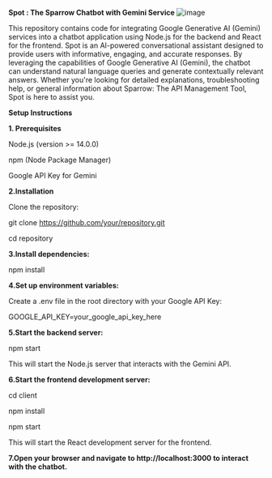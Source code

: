 **Spot : The Sparrow Chatbot with Gemini Service**
![image](https://github.com/user-attachments/assets/3b02958f-fcf1-4002-b18f-4c5de6134f5c)


This repository contains code for integrating Google Generative AI (Gemini) services into a chatbot application using Node.js for the backend and React for the frontend.
Spot is an AI-powered conversational assistant designed to provide users with informative, engaging, and accurate responses. By leveraging the capabilities of Google Generative AI (Gemini), the chatbot can understand natural language queries and generate contextually relevant answers. Whether you're looking for detailed explanations, troubleshooting help, or general information about Sparrow: The API Management Tool, Spot is here to assist you.

**Setup Instructions**

**1. Prerequisites**

Node.js (version >= 14.0.0)

npm (Node Package Manager)

Google API Key for Gemini

**2.Installation**

Clone the repository:

git clone https://github.com/your/repository.git

cd repository

**3.Install dependencies:**

npm install

**4.Set up environment variables:**

Create a .env file in the root directory with your Google API Key:

GOOGLE_API_KEY=your_google_api_key_here

**5.Start the backend server:**

npm start

This will start the Node.js server that interacts with the Gemini API.

**6.Start the frontend development server:**

cd client

npm install

npm start

This will start the React development server for the frontend.

**7.Open your browser and navigate to http://localhost:3000 to interact with the chatbot.**
